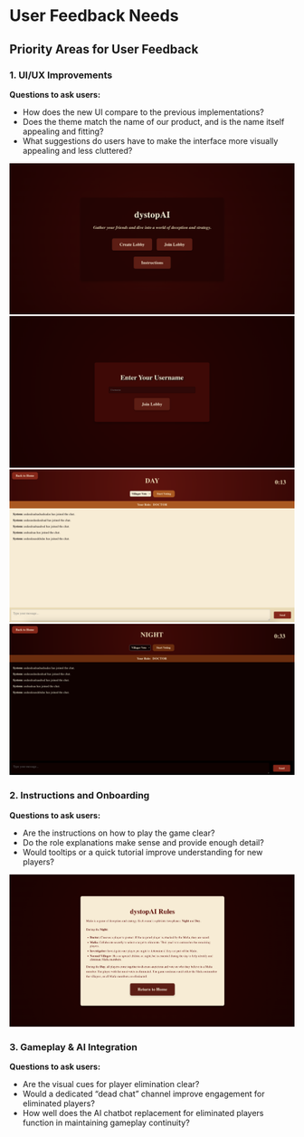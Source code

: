 # User Feedback Needs

## Priority Areas for User Feedback

### 1. UI/UX Improvements
**Questions to ask users:**
- How does the new UI compare to the previous implementations?
- Does the theme match the name of our product, and is the name itself appealing and fitting?
- What suggestions do users have to make the interface more visually appealing and less cluttered?

![Home Page](home.png)
![Join Lobby Page](join.png)
![Day Phase Page](day.png)
![Night Phase Page](night.png)

### 2. Instructions and Onboarding
**Questions to ask users:**
- Are the instructions on how to play the game clear?
- Do the role explanations make sense and provide enough detail?
- Would tooltips or a quick tutorial improve understanding for new players?

![Instructions Page](instructions.png)

### 3. Gameplay & AI Integration
**Questions to ask users:**
- Are the visual cues for player elimination clear?
- Would a dedicated “dead chat” channel improve engagement for eliminated players?
- How well does the AI chatbot replacement for eliminated players function in maintaining gameplay continuity?
